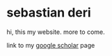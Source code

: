 # sebastian deri
hi, this my website. more to come.

link to my [google scholar](https://scholar.google.com/citations?user=-XzVPewAAAAJ&hl=en&oi=ao) page
